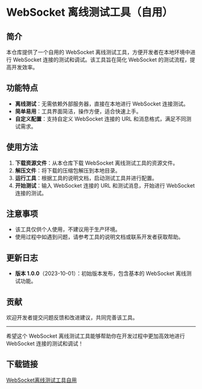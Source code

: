 # WebSocket 离线测试工具（自用）

## 简介

本仓库提供了一个自用的 WebSocket 离线测试工具，方便开发者在本地环境中进行 WebSocket 连接的测试和调试。该工具旨在简化 WebSocket 的测试流程，提高开发效率。

## 功能特点

- **离线测试**：无需依赖外部服务器，直接在本地进行 WebSocket 连接测试。
- **简单易用**：工具界面简洁，操作方便，适合快速上手。
- **自定义配置**：支持自定义 WebSocket 连接的 URL 和消息格式，满足不同测试需求。

## 使用方法

1. **下载资源文件**：从本仓库下载 WebSocket 离线测试工具的资源文件。
2. **解压文件**：将下载的压缩包解压到本地目录。
3. **运行工具**：根据工具的说明文档，启动测试工具并进行配置。
4. **开始测试**：输入 WebSocket 连接的 URL 和测试消息，开始进行 WebSocket 连接的测试。

## 注意事项

- 该工具仅供个人使用，不建议用于生产环境。
- 使用过程中如遇到问题，请参考工具的说明文档或联系开发者获取帮助。

## 更新日志

- **版本 1.0.0**（2023-10-01）：初始版本发布，包含基本的 WebSocket 离线测试功能。

## 贡献

欢迎开发者提交问题反馈和改进建议，共同完善该工具。

---

希望这个 WebSocket 离线测试工具能够帮助你在开发过程中更加高效地进行 WebSocket 连接的测试和调试！

## 下载链接

[WebSocket离线测试工具自用](https://pan.quark.cn/s/d537dec1daa8)